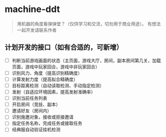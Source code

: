 # machine-ddt

> 用机器的角度看弹弹堂？（仅供学习和交流，切勿用于商业用途）。
> 有想法一起开发请联系作者

## 计划开发的接口（如有合适的，可新增）

- [ ] 判断当前游戏画面的状态（主页面，游戏大厅，房间，副本房间第几关，加载页面，游戏中玩家回合，游戏中非玩家回合）
- [ ] 识别风力、角度（提高识别精确度）
- [ ] 计算发射力度（提高拟合精确度）
- [ ] 目标距离检测（自动读取检测、手动指定检测）
- [ ] 发射（自适应环境因素，提高发射准确率）
- [ ] 识别当前任务列表
- [ ] 开启房间（竞技、副本）
- [ ] 邀请好友（房间内）
- [ ] 识别施邀对象，接收或拒接邀请
- [ ] 指定任务名称，完成任务或接取任务
- [ ] 经典服自动验证挂机检测
